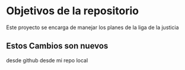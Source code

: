 # Objetivos de la repositorio

Este proyecto se encarga de manejar los planes de la liga de la justicia

## Estos Cambios son nuevos 
desde github 
desde mi repo local

